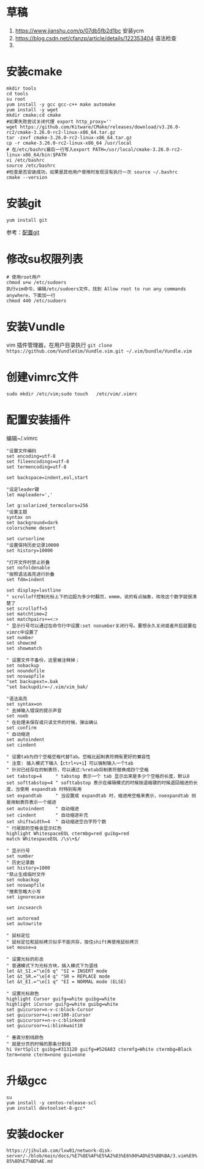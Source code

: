 # 草稿
1. https://www.jianshu.com/p/07db5fb2d1bc 安装ycm
2. https://blog.csdn.net/cfanzp/article/details/122353404 语法检查
3. 
# 安装cmake
```
mkdir tools
cd tools
su root
yum install -y gcc gcc-c++ make automake
yum install -y wget
mkdir cmake;cd cmake
#如果失败尝试关闭代理 export http_proxy=''
wget https://github.com/Kitware/CMake/releases/download/v3.26.0-rc2/cmake-3.26.0-rc2-linux-x86_64.tar.gz
tar -zxvf cmake-3.26.0-rc2-linux-x86_64.tar.gz
cp -r cmake-3.26.0-rc2-linux-x86_64 /usr/local
# 在/etc/bashrc最后一行写入export PATH=/usr/local/cmake-3.26.0-rc2-linux-x86_64/bin:$PATH
vi /etc/bashrc
source /etc/bashrc
#检查是否安装成功，如果是其他用户使用时发现没有执行一次 source ~/.bashrc
cmake --version
```

# 安装git
```
yum install git
```
参考：[配置git](../git配置.md)

# 修改su权限列表
```
# 使用root用户
chmod u+w /etc/sudoers
执行vim命令，编辑/etc/sudoers文件，找到 Allow root to run any commands anywhere，下面加一行
chmod 440 /etc/sudoers
```

# 安装Vundle 
vim 插件管理器，在用户目录执行
```git clone https://github.com/VundleVim/Vundle.vim.git ~/.vim/bundle/Vundle.vim```

# 创建vimrc文件
```sudo mkdir /etc/vim;sudo touch   /etc/vim/.vimrc```

# 配置安装插件
编辑~/.vimrc
```
"设置文件编码
set encoding=utf-8
set fileencodings=utf-8
set termencoding=utf-8

set backspace=indent,eol,start

"设定leader键
let mapleader=','

let g:solarized_termcolors=256
"设置主题
syntax on
set background=dark
colorscheme desert

set cursorline
"设置保持历史记录10000
set history=10000

"打开文件时禁止折叠
set nofoldenable
"按照语法高亮进行折叠
set fdm=indent

set display=lastline
" scrolloff控制光标上下的边距为多少时翻页，emmm，说的有点抽象，改改这个数字就很清楚了
set scrolloff=5
set matchtime=2
set matchpairs+=<:>
" 显示行号可以通过在命令行中设置:set nonumber关闭行号。要想永久关闭或者开启就要在vimrc中设置了
set number
set showcmd
set showmatch

" 设置文件不备份，这里被注释掉；
set nobackup
set noundofile
set noswapfile
"set backupext=.bak
"set backupdir=~/.vim/vim_bak/

"语法高亮
set syntax=on
" 去掉输入错误的提示声音
set noeb
" 在处理未保存或只读文件的时候，弹出确认
set confirm
" 自动缩进
set autoindent
set cindent

" 设置tab为四个空格空格代替Tab。空格比起制表符拥有更好的兼容性
" 注意: 插入模式下输入【ctrl+v+i】可以强制输入一个tab
" 针对已经存在的制表符，可以通过:%retab将制表符替换成四个空格
set tabstop=4     " tabstop 表示一个 tab 显示出来是多少个空格的长度，默认8
set softtabstop=4 " softtabstop 表示在编辑模式的时候按退格键的时候退回缩进的长度，当使用 expandtab 时特别有用
set expandtab     " 当设置成 expandtab 时，缩进用空格来表示，noexpandtab 则是用制表符表示一个缩进
set autoindent    " 自动缩进
set cindent       " 自动缩进补充
set shiftwidth=4  " 自动缩进空白字符个数
" 行尾部的空格会显示红色
highlight WhitespaceEOL ctermbg=red guibg=red
match WhitespaceEOL /\s\+$/

" 显示行号
set number
" 历史记录数
set history=1000
"禁止生成临时文件
set nobackup
set noswapfile
"搜索忽略大小写
set ignorecase

set incsearch

set autoread
set autowrite

" 鼠标定位
" 鼠标定位和鼠标拷贝似乎不能共存，按住shift再使用鼠标拷贝
set mouse=a

" 设置光标的形态
" 普通模式下为光标方块，插入模式下为竖线
let &t_SI.="\e[6 q" "SI = INSERT mode
let &t_SR.="\e[4 q" "SR = REPLACE mode
let &t_EI.="\e[1 q" "EI = NORMAL mode (ELSE)

" 设置光标颜色
highlight Cursor guifg=white guibg=white
highlight iCursor guifg=white guibg=white
set guicursor=n-v-c:block-Cursor
set guicursor+=i:ver100-iCursor
set guicursor+=n-v-c:blinkon0
set guicursor+=i:blinkwait10

" 垂直分割线颜色
" 就是分页的时候的那条分割线
hi VertSplit guibg=#31312D guifg=#526A83 ctermfg=White ctermbg=Black term=none cterm=none gui=none
```

# 升级gcc
```
su
yum install -y centos-release-scl
yum install devtoolset-8-gcc*
```

# 安装docker
`https://jihulab.com/lxw01/network-disk-server/-/blob/main/docs/%E7%8E%AF%E5%A2%83%E6%90%AD%E5%BB%BA/3.vim%E9%85%8D%E7%BD%AE.md`
